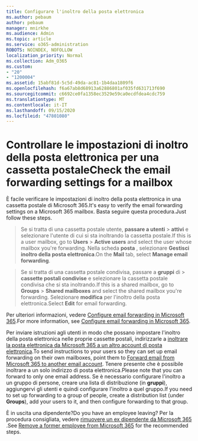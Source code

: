 ```yaml
---
title: Configurare l'inoltro della posta elettronica
ms.author: pebaum
author: pebaum
manager: mnirkhe
ms.audience: Admin
ms.topic: article
ms.service: o365-administration
ROBOTS: NOINDEX, NOFOLLOW
localization_priority: Normal
ms.collection: Adm_O365
ms.custom:
- "20"
- "1200004"
ms.assetid: 15abf81d-5c5d-49da-ac81-1b4daa1809f6
ms.openlocfilehash: f6a67ab8d68913a62886801af035fd631713f690
ms.sourcegitcommit: c6692ce0fa1358ec3529e59ca0ecdfdea4cdc759
ms.translationtype: MT
ms.contentlocale: it-IT
ms.lasthandoff: 09/15/2020
ms.locfileid: "47801080"
---
```

# <a name="check-the-email-forwarding-settings-for-a-mailbox"></a><span data-ttu-id="62de6-102">Controllare le impostazioni di inoltro della posta elettronica per una cassetta postale</span><span class="sxs-lookup"><span data-stu-id="62de6-102">Check the email forwarding settings for a mailbox</span></span>

<span data-ttu-id="62de6-103">È facile verificare le impostazioni di inoltro della posta elettronica in una cassetta postale di Microsoft 365.</span><span class="sxs-lookup"><span data-stu-id="62de6-103">It's easy to verify the email forwarding settings on a Microsoft 365 mailbox.</span></span> <span data-ttu-id="62de6-104">Basta seguire questa procedura.</span><span class="sxs-lookup"><span data-stu-id="62de6-104">Just follow these steps.</span></span>
  
> <span data-ttu-id="62de6-105">Se si tratta di una cassetta postale utente, **passare a utenti** \> **attivi** e selezionare l'utente di cui si sta inoltrando la cassetta postale.</span><span class="sxs-lookup"><span data-stu-id="62de6-105">If this is a user mailbox, go to **Users** \> **Active users** and select the user whose mailbox you're forwarding.</span></span> <span data-ttu-id="62de6-106">Nella scheda **posta** , selezionare **Gestisci inoltro della posta elettronica**.</span><span class="sxs-lookup"><span data-stu-id="62de6-106">On the **Mail** tab, select **Manage email forwarding**.</span></span>

> <span data-ttu-id="62de6-107">Se si tratta di una cassetta postale condivisa, passare a **gruppi** di \> **cassette postali condivise** e selezionare la cassetta postale condivisa che si sta inoltrando.</span><span class="sxs-lookup"><span data-stu-id="62de6-107">If this is a shared mailbox, go to **Groups** \> **Shared mailboxes** and select the shared mailbox you're forwarding.</span></span> <span data-ttu-id="62de6-108">Selezionare **modifica** per l'inoltro della posta elettronica.</span><span class="sxs-lookup"><span data-stu-id="62de6-108">Select **Edit** for email forwarding.</span></span>

<span data-ttu-id="62de6-109">Per ulteriori informazioni, vedere [Configure email forwarding in Microsoft 365](https://docs.microsoft.com/microsoft-365/admin/email/configure-email-forwarding).</span><span class="sxs-lookup"><span data-stu-id="62de6-109">For more information, see [Configure email forwarding in Microsoft 365](https://docs.microsoft.com/microsoft-365/admin/email/configure-email-forwarding).</span></span>
  
<span data-ttu-id="62de6-110">Per inviare istruzioni agli utenti in modo che possano impostare l'inoltro della posta elettronica nelle proprie cassette postali, indirizzarle a [inoltrare la posta elettronica da Microsoft 365 a un altro account di posta elettronica](https://support.office.com/article/Forward-email-from-Office-365-to-another-email-account-1ed4ee1e-74f8-4f53-a174-86b748ff6a0e).</span><span class="sxs-lookup"><span data-stu-id="62de6-110">To send instructions to your users so they can set up email forwarding on their own mailboxes, point them to [Forward email from Microsoft 365 to another email account](https://support.office.com/article/Forward-email-from-Office-365-to-another-email-account-1ed4ee1e-74f8-4f53-a174-86b748ff6a0e).</span></span> <span data-ttu-id="62de6-111">Tenere presente che è possibile inoltrare a un solo indirizzo di posta elettronica.</span><span class="sxs-lookup"><span data-stu-id="62de6-111">Please note that you can forward to only one email address.</span></span> <span data-ttu-id="62de6-112">Se è necessario configurare l'inoltro a un gruppo di persone, creare una lista di distribuzione (in **gruppi**), aggiungervi gli utenti e quindi configurare l'inoltro a quel gruppo.</span><span class="sxs-lookup"><span data-stu-id="62de6-112">If you need to set up forwarding to a group of people, create a distribution list (under **Groups**), add your users to it, and then configure forwarding to that group.</span></span>
  
<span data-ttu-id="62de6-113">È in uscita una dipendente?</span><span class="sxs-lookup"><span data-stu-id="62de6-113">Do you have an employee leaving?</span></span> <span data-ttu-id="62de6-114">Per la procedura consigliata, vedere [rimuovere un ex dipendente da Microsoft 365](https://docs.microsoft.com/microsoft-365/admin/add-users/remove-former-employee) .</span><span class="sxs-lookup"><span data-stu-id="62de6-114">See [Remove a former employee from Microsoft 365](https://docs.microsoft.com/microsoft-365/admin/add-users/remove-former-employee) for the recommended steps.</span></span>